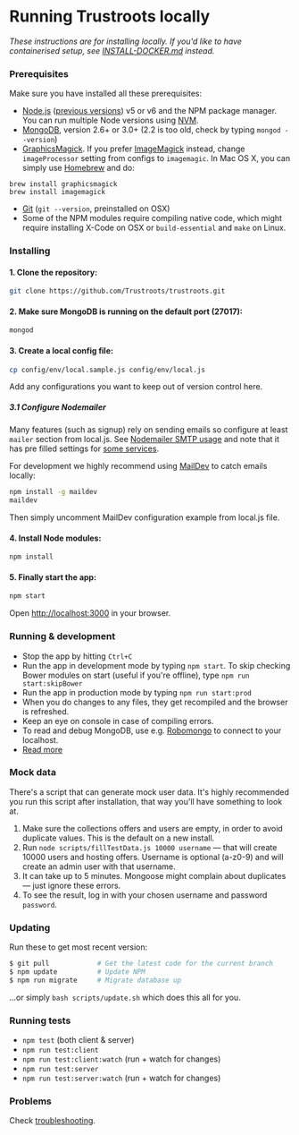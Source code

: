 # Running Trustroots locally

_These instructions are for installing locally. If you'd like to have containerised setup, see [INSTALL-DOCKER.md](INSTALL-DOCKER.md) instead._


### Prerequisites

Make sure you have installed all these prerequisites:
* [Node.js](http://www.nodejs.org/download/) ([previous versions](https://nodejs.org/en/download/releases/)) v5 or v6 and the NPM package manager. You can run multiple Node versions using [NVM](https://github.com/creationix/nvm).
* [MongoDB](http://www.mongodb.org/downloads), version 2.6+ or 3.0+ (2.2 is too old, check by typing `mongod --version`)
* [GraphicsMagick](http://www.graphicsmagick.org/). If you prefer [ImageMagick](http://www.imagemagick.org/) instead, change `imageProcessor` setting from configs to `imagemagic`. In Mac OS X, you can simply use [Homebrew](http://mxcl.github.io/homebrew/) and do:
```
brew install graphicsmagick
brew install imagemagick
```
* [Git](https://git-scm.com/) (`git --version`, preinstalled on OSX)
* Some of the NPM modules require compiling native code, which might require installing X-Code on OSX or `build-essential` and `make` on Linux.


### Installing

#### 1. Clone the repository:

```bash
git clone https://github.com/Trustroots/trustroots.git
```

#### 2. Make sure MongoDB is running on the default port (27017):

```bash
mongod
```

#### 3. Create a local config file:

```bash
cp config/env/local.sample.js config/env/local.js
```
Add any configurations you want to keep out of version control here.

##### 3.1 Configure Nodemailer
Many features (such as signup) rely on sending emails so configure at least `mailer` section from local.js. See [Nodemailer SMTP usage](https://github.com/andris9/nodemailer-smtp-transport#usage) and note that it has pre filled settings for [some services](https://github.com/andris9/nodemailer-smtp-transport#using-well-known-services).

For development we highly recommend using [MailDev](http://djfarrelly.github.io/MailDev/) to catch emails locally:
```bash
npm install -g maildev
maildev
```

Then simply uncomment MailDev configuration example from local.js file.

#### 4. Install Node modules:
```bash
npm install
```

#### 5. Finally start the app:
```bash
npm start
```

Open [http://localhost:3000](http://localhost:3000) in your browser.


### Running & development

- Stop the app by hitting `Ctrl+C`
- Run the app in development mode by typing `npm start`. To skip checking Bower modules on start (useful if you're offline), type `npm run start:skipBower`
- Run the app in production mode by typing `npm run start:prod`
- When you do changes to any files, they get recompiled and the browser is refreshed.
- Keep an eye on console in case of compiling errors.
- To read and debug MongoDB, use e.g. [Robomongo](https://robomongo.org/) to connect to your localhost.
- [Read more](https://github.com/Trustroots/trustroots/wiki/Development)


### Mock data

There's a script that can generate mock user data. It's highly recommended you run this script after installation, that way you'll have something to look at.

1. Make sure the collections offers and users are empty, in order to avoid duplicate values. This is the default on a new install.
2. Run `node scripts/fillTestData.js 10000 username` — that will create 10000 users and hosting offers. Username is optional (a-z0-9) and will create an admin user with that username.
3. It can take up to 5 minutes. Mongoose might complain about duplicates — just ignore these errors.
4. To see the result, log in with your chosen username and password `password`.


### Updating

Run these to get most recent version:
```bash
$ git pull            # Get the latest code for the current branch
$ npm update          # Update NPM
$ npm run migrate     # Migrate database up
```

...or simply `bash scripts/update.sh` which does this all for you.


### Running tests
- `npm test` (both client & server)
- `npm run test:client`
- `npm run test:client:watch` (run + watch for changes)
- `npm run test:server`
- `npm run test:server:watch` (run + watch for changes)

### Problems

Check [troubleshooting](https://github.com/Trustroots/trustroots/wiki/Troubleshooting).
